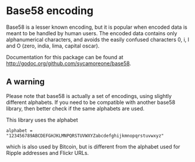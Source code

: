 Base58 encoding
==============

Base58 is a lesser known encoding, but it is popular when encoded data is meant to be handled by human users.
The encoded data contains only alphanumerical characters, and avoids the easily confused characters 0, i, l and O
(zero, india, lima, capital oscar).

Documentation for this package can be found at http://godoc.org/github.com/sycamoreone/base58.

A warning
---------

Please note that base58 is actually a set of encodings, using slightly different alphabets.
If you need to be compatible with  another base58 library, then better check if the same alphabets are used.

This library uses the alphabet

    alphabet = "123456789ABCDEFGHJKLMNPQRSTUVWXYZabcdefghijkmnopqrstuvwxyz"

which is also used by Bitcoin, but is different from the alphabet used for Ripple addresses and Flickr URLs.
